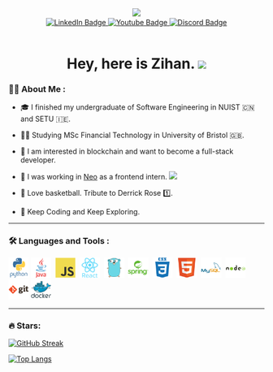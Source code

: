 <div id="header" align="center">
  <img src="https://media.giphy.com/media/M9gbBd9nbDrOTu1Mqx/giphy.gif" width="100"/>
  <div id="badges">
    <a href="https://www.linkedin.com/in/zihan-zhang-027418213/">
      <img src="https://img.shields.io/badge/LinkedIn-blue?style=for-the-badge&logo=linkedin&logoColor=white" alt="LinkedIn Badge"/>
    </a>
    <a href="https://youtube.com/@henryhan0419">
      <img src="https://img.shields.io/badge/YouTube-red?style=for-the-badge&logo=youtube&logoColor=white" alt="Youtube Badge"/>
    </a>
    <a href="https://discordapp.com/users/1066787702424469564">
      <img src="https://img.shields.io/badge/Discord-green?style=for-the-badge&logo=discord&logoColor=white" alt="Discord Badge"/>
    </a>
  </div>
  <img src="https://komarev.com/ghpvc/?username=H-Blues&style=flat-square&color=blue" alt=""/>
  <h1>
    Hey, here is Zihan.
    <img src="https://media.giphy.com/media/hvRJCLFzcasrR4ia7z/giphy.gif" width="30px"/>
  </h1>
</div>

### :man_technologist: About Me :


- :mortar_board: I finished my undergraduate of Software Engineering in NUIST :cn: and SETU :ireland:.
- :man_student: Studying MSc Financial Technology in University of Bristol :uk:.
- :dart: I am interested in blockchain and want to become a full-stack developer.
- :briefcase: I was working in [Neo](https://neo.org/) as a frontend intern. <img src="https://media.giphy.com/media/WUlplcMpOCEmTGBtBW/giphy.gif" width="30">

- :basketball: Love basketball. Tribute to Derrick Rose :one:.

- :seedling: Keep Coding and Keep Exploring.

---

### :hammer_and_wrench: Languages and Tools :

<div>
  <img src="https://github.com/devicons/devicon/blob/master/icons/python/python-original-wordmark.svg" title="Python" alt="Python" width="40" height="40"/>
  <img src="https://github.com/devicons/devicon/blob/master/icons/java/java-original-wordmark.svg" title="Java" alt="Java" width="40" height="40"/>&nbsp;
  <img src="https://github.com/devicons/devicon/blob/master/icons/javascript/javascript-original.svg" title="JavaScript" alt="JavaScript" width="40" height="40"/>&nbsp;
  <img src="https://github.com/devicons/devicon/blob/master/icons/react/react-original-wordmark.svg" title="React" alt="React" width="40" height="40"/>&nbsp;
  <img src="https://github.com/devicons/devicon/blob/master/icons/go/go-original.svg" title="Golang" alt="Golang" width="40" height="40"/>&nbsp;
  <img src="https://github.com/devicons/devicon/blob/master/icons/spring/spring-original-wordmark.svg" title="Spring" alt="Spring" width="40" height="40"/>&nbsp;
  <img src="https://github.com/devicons/devicon/blob/master/icons/css3/css3-plain-wordmark.svg"  title="CSS3" alt="CSS" width="40" height="40"/>&nbsp;
  <img src="https://github.com/devicons/devicon/blob/master/icons/html5/html5-original.svg" title="HTML5" alt="HTML" width="40" height="40"/>&nbsp;
  <img src="https://github.com/devicons/devicon/blob/master/icons/mysql/mysql-original-wordmark.svg" title="MySQL"  alt="MySQL" width="40" height="40"/>&nbsp;
  <img src="https://github.com/devicons/devicon/blob/master/icons/nodejs/nodejs-original-wordmark.svg" title="NodeJS" alt="NodeJS" width="40" height="40"/>&nbsp;
  <img src="https://github.com/devicons/devicon/blob/master/icons/git/git-original-wordmark.svg" title="Git" alt="Git" width="40" height="40"/>
 <img src="https://github.com/devicons/devicon/blob/master/icons/docker/docker-original-wordmark.svg" title="Docker" alt="Docker" width="40" height="40"/>
</div>

---

### :fire: Stars:

[![GitHub Streak](http://github-readme-streak-stats.herokuapp.com?user=H-Blues&theme=dark&background=000000)](https://git.io/streak-stats)

[![Top Langs](https://github-readme-stats.vercel.app/api/top-langs/?username=H-Blues&layout=compact&theme=vision-friendly-dark)](https://github.com/anuraghazra/github-readme-stats)
